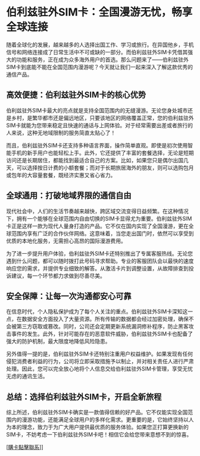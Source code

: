 # 伯利兹驻外SIM卡：全国漫游无忧，畅享全球连接

随着全球化的发展，越来越多的人选择出国工作、学习或旅行。在异国他乡，手机信号和网络连接成了日常生活中不可或缺的一部分。而伯利兹驻外SIM卡凭借其强大的功能和服务，正在成为众多海外用户的首选。那么问题来了——伯利兹驻外SIM卡到底能不能在全国范围内漫游呢？今天就让我们一起来深入了解这款优秀的通信产品。

## 高效便捷：伯利兹驻外SIM卡的核心优势

伯利兹驻外SIM卡最大的亮点就是支持全国范围内的无缝漫游。无论您身处城市还是乡村，是繁华都市还是偏远地区，只要该地区的网络覆盖正常，您的伯利兹驻外SIM卡就能为您带来稳定且快速的通话与上网体验。对于经常需要出差或者旅行的人来说，这种无地域限制的服务简直太贴心了！

而且，伯利兹驻外SIM卡还支持多种语言界面，操作简单直观。即使是初次使用智能手机的新手用户也能轻松上手。此外，它还提供了丰富的套餐选择，无论是短期访问还是长期居住，都能找到最适合自己的方案。比如，如果您只是偶尔出国几天，可以选择按日计费的小额套餐；而对于长期旅居海外的朋友，则可以选购包月或包年的大容量套餐，既经济实惠又省心省力。

## 全球通用：打破地域界限的通信自由

现代社会中，人们的生活节奏越来越快，跨区域交流变得日益频繁。在这种情况下，拥有一个能够在全球范围内自由切换的SIM卡显得尤为重要。伯利兹驻外SIM卡正是这样一款为现代人量身打造的产品。它不仅在国内实现了全国漫游，更在全球范围内享有广泛的合作伙伴网络。这意味着，当您走出国门时，依然可以享受到优质的本地化服务，无需担心高昂的国际漫游费用。

为了进一步提升用户体验，伯利兹驻外SIM卡还特别推出了专属客服热线。无论您遇到什么问题，都可以随时拨打此号码寻求帮助。专业的客服团队会以最快的速度响应您的需求，并提供专业细致的解答。从激活卡片到调整设置，从故障排查到投诉建议，每一个环节都力求做到尽善尽美。

## 安全保障：让每一次沟通都安心可靠

在信息时代，个人隐私保护成为了每个人关注的重点。伯利兹驻外SIM卡深知这一点，在数据安全方面投入了大量资源。所有传输的数据都会经过加密处理，确保不会被第三方窃取或篡改。同时，公司还会定期更新系统漏洞修补程序，防止黑客攻击事件的发生。此外，针对可能存在的恶意软件威胁，伯利兹驻外SIM卡也配备了强大的防护机制，最大限度地降低风险隐患。

另外值得一提的是，伯利兹驻外SIM卡还特别注重用户权益维护。如果发现有任何侵犯消费者利益的行为，公司将立即采取措施予以制止，并对相关责任人进行严肃处理。因此，您可以完全放心地将个人信息交给伯利兹驻外SIM卡管理，享受无忧无虑的通讯生活。

## 总结：选择伯利兹驻外SIM卡，开启全新旅程

综上所述，伯利兹驻外SIM卡确实是一款值得信赖的好产品。它不仅能实现全国范围内的漫游功能，还能满足全球用户的多样化需求。更重要的是，它始终坚持以人为本的理念，致力于为广大用户提供最优质的服务体验。如果您正打算更换新的SIM卡，不妨考虑一下伯利兹驻外SIM卡吧！相信它会给您带来意想不到的惊喜。

[[購卡點擊聯系](https://t.me/s/esim1088)]]